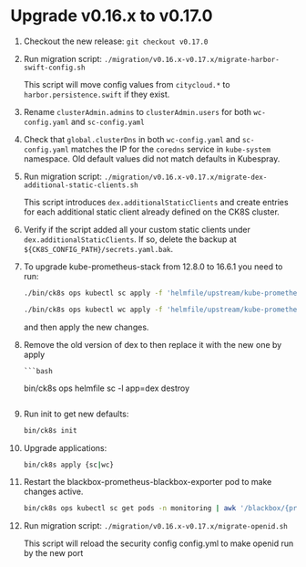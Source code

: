 # Upgrade v0.16.x to v0.17.0

1. Checkout the new release: `git checkout v0.17.0`

1. Run migration script: `./migration/v0.16.x-v0.17.x/migrate-harbor-swift-config.sh`

   This script will move config values from `citycloud.*` to `harbor.persistence.swift` if they exist.

1. Rename `clusterAdmin.admins` to `clusterAdmin.users` for both `wc-config.yaml` and `sc-config.yaml`

1. Check that `global.clusterDns` in both `wc-config.yaml` and `sc-config.yaml` matches the IP for the `coredns` service in `kube-system` namespace.
   Old default values did not match defaults in Kubespray.

1. Run migration script: `./migration/v0.16.x-v0.17.x/migrate-dex-additional-static-clients.sh`

   This script introduces `dex.additionalStaticClients` and create entries for each additional static client already defined on the CK8S cluster.

1. Verify if the script added all your custom static clients under `dex.additionalStaticClients`. If so, delete the backup at `${CK8S_CONFIG_PATH}/secrets.yaml.bak`.

1. To upgrade kube-prometheus-stack from 12.8.0 to 16.6.1 you need to run:

   ```bash
   ./bin/ck8s ops kubectl sc apply -f 'helmfile/upstream/kube-prometheus-stack/crds'
   ```
   ```bash
   ./bin/ck8s ops kubectl wc apply -f 'helmfile/upstream/kube-prometheus-stack/crds'
   ```

   and then apply the new changes.

1. Remove the old version of dex to then replace it with the new one by apply

       ```bash
    bin/ck8s ops helmfile sc -l app=dex destroy
    ```

1. Run init to get new defaults:

    ```bash
    bin/ck8s init
    ```

1. Upgrade applications:

    ```bash
    bin/ck8s apply {sc|wc}
    ```

1. Restart the blackbox-prometheus-blackbox-exporter pod to make changes active.

   ```bash
   bin/ck8s ops kubectl sc get pods -n monitoring | awk '/blackbox/{print $1}'| xargs  ./bin/ck8s ops kubectl sc delete -n monitoring pod
   ```

1. Run migration script: `./migration/v0.16.x-v0.17.x/migrate-openid.sh`

   This script will reload the security config config.yml to make openid run by the new port
